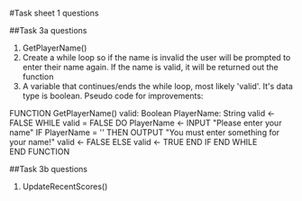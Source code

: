 #Task sheet 1 questions

##Task 3a questions
1. GetPlayerName()
2. Create a while loop so if the name is invalid the user will be prompted to enter their name again. If the name is valid, it will be returned out the function
3. A variable that continues/ends the while loop, most likely 'valid'. It's data type is boolean. 
Pseudo code for improvements:

FUNCTION GetPlayerName()
	valid: Boolean
	PlayerName: String
	valid <- FALSE
	WHILE valid = FALSE DO
		PlayerName <- INPUT "Please enter your name"
		IF PlayerName = '' THEN
			OUTPUT "You must enter something for your name!"
			valid <- FALSE
		ELSE
			valid <- TRUE
		END IF
	END WHILE	
END FUNCTION

##Task 3b questions
1. UpdateRecentScores()
